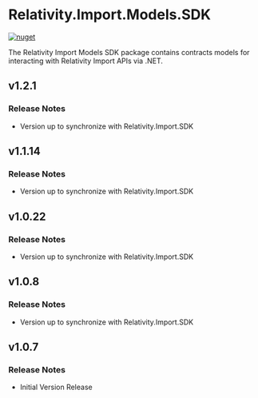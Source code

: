 # Relativity.Import.Models.SDK

[![nuget](https://img.shields.io/nuget/v/Relativity.Import.Models.SDK.svg)](https://www.nuget.org/packages/Relativity.Import.Models.SDK)

The Relativity Import Models SDK package contains contracts models for interacting with Relativity Import APIs via .NET.

## v1.2.1

### Release Notes
* Version up to synchronize with Relativity.Import.SDK

## v1.1.14

### Release Notes
* Version up to synchronize with Relativity.Import.SDK

## v1.0.22

### Release Notes

* Version up to synchronize with Relativity.Import.SDK

## v1.0.8

### Release Notes

* Version up to synchronize with Relativity.Import.SDK

## v1.0.7

### Release Notes

* Initial Version Release